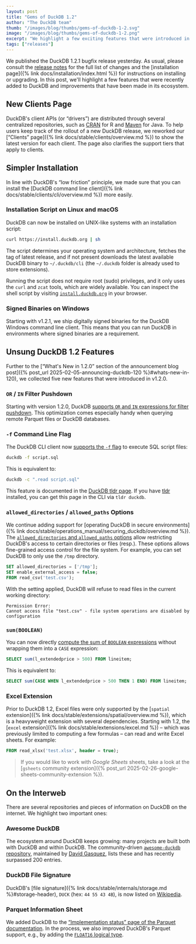 ```yaml
---
layout: post
title: "Gems of DuckDB 1.2"
author: "The DuckDB team"
thumb: "/images/blog/thumbs/gems-of-duckdb-1-2.svg"
image: "/images/blog/thumbs/gems-of-duckdb-1-2.png"
excerpt: "We highlight a few exciting features that were introduced in DuckDB 1.2."
tags: ["releases"]
---
```


We published the DuckDB 1.2.1 bugfix release yesterday. As usual, please consult the [release notes](https://github.com/duckdb/duckdb/releases/tag/v1.2.1) for the full list of changes and the [installation page]({% link  docs/installation/index.html %}) for instructions on installing or upgrading. In this post, we'll highlight a few features that were recently added to DuckDB and improvements that have been made in its ecosystem.

## New Clients Page

DuckDB's client APIs (or “drivers”) are distributed through several centralized repositories, such as [CRAN](https://cran.r-project.org/web/packages/duckdb/index.html) for R and [Maven](https://mvnrepository.com/artifact/org.duckdb/duckdb_jdbc) for Java. To help users keep track of the rollout of a new DuckDB release, we reworked our [“Clients” page]({% link docs/stable/clients/overview.md %}) to show the latest version for each client. The page also clarifies the support tiers that apply to clients.

## Simpler Installation

In line with DuckDB's “low friction” principle, we made sure that you can install the [DuckDB command line client]({% link docs/stable/clients/cli/overview.md %}) more easily.

### Installation Script on Linux and macOS

DuckDB can now be installed on UNIX-like systems with an installation script:

```bash
curl https://install.duckdb.org | sh
```

The script determines your operating system and architecture, fetches the tag of latest release, and if not present downloads the latest available DuckDB binary to `~/.duckdb/cli` (the `~/.duckdb` folder is already used to store extensions).

Running the script does not require root (sudo) privileges, and it only uses the `curl` and `zcat` tools, which are widely available. You can inspect the shell script by visiting [`install.duckdb.org`](https://install.duckdb.org) in your browser.

### Signed Binaries on Windows

Starting with v1.2.1, we ship digitally signed binaries for the DuckDB Windows command line client. This means that you can run DuckDB in environments where signed binaries are a requirement.

## Unsung DuckDB 1.2 Features

Further to the [“What's New in 1.2.0” section of the announcement blog post]({% post_url 2025-02-05-announcing-duckdb-120 %}#whats-new-in-120), we collected five new features that were introduced in v1.2.0.

### `OR` / `IN` Filter Pushdown

Starting with version 1.2.0, DuckDB [supports `OR` and `IN` expressions for filter pushdown](https://github.com/duckdb/duckdb/pull/14313).
This optimization comes especially handy when querying remote Parquet files or DuckDB databases.

### `-f` Command Line Flag

The DuckDB CLI client now [supports the `-f` flag](https://github.com/duckdb/duckdb/pull/15050) to execute SQL script files:

```bash
duckdb -f script.sql
```

This is equivalent to:

```bash
duckdb -c ".read script.sql"
```

This feature is documented in the [DuckDB tldr page](https://tldr.inbrowser.app/pages/common/duckdb). If you have [tldr](https://tldr.sh/) installed, you can get this page in the CLI via `tldr duckdb`.

### `allowed_directories` / `allowed_paths` Options

We continue adding support for [operating DuckDB in secure environments]({% link docs/stable/operations_manual/securing_duckdb/overview.md %}). The [`allowed_directories` and `allowed_paths` options](https://github.com/duckdb/duckdb/pull/14568) allow restricting DuckDB's access to certain directories or files (resp.).
These options allows fine-grained access control for the file system.
For example, you can set DuckDB to only use the `/tmp` directory.

```sql
SET allowed_directories = ['/tmp'];  
SET enable_external_access = false;  
FROM read_csv('test.csv');  
```

With the setting applied, DuckDB will refuse to read files in the current working directory:

```console
Permission Error:  
Cannot access file "test.csv" - file system operations are disabled by configuration  
```

### `sum(BOOLEAN)`

You can now directly [compute the sum of `BOOLEAN` expressions](https://github.com/duckdb/duckdb/pull/15042) without wrapping them into a `CASE` expression:

```sql
SELECT sum(l_extendedprice > 500) FROM lineitem;  
```

This is equivalent to:

```sql
SELECT sum(CASE WHEN l_extendedprice > 500 THEN 1 END) FROM lineitem;  
```

### Excel Extension

Prior to DuckDB 1.2, Excel files were only supported by the [`spatial` extension]({% link docs/stable/extensions/spatial/overview.md %}), which is a heavyweight extension with several dependencies.
Starting with 1.2, the [`excel` extension]({% link docs/stable/extensions/excel.md %}) – which was previously limited to computing a few formulas – can read and write Excel sheets. For example:

```sql
FROM read_xlsx('test.xlsx', header = true);  
```

> If you would like to work with _Google Sheets_ sheets, take a look at the [`gsheets` community extension]({% post_url 2025-02-26-google-sheets-community-extension %}).

## On the Interweb

There are several repositories and pieces of information on DuckDB on the internet.
We highlight two important ones:

### Awesome DuckDB

The ecosystem around DuckDB keeps growing: many projects are built both with DuckDB and within DuckDB. The community-driven [`awesome-duckdb` repository](https://github.com/davidgasquez/awesome-duckdb), maintained by [David Gasquez](https://github.com/davidgasquez), lists these and has recently surpassed 200 entries.

### DuckDB File Signature

DuckDB's [file signature]({% link docs/stable/internals/storage.md %}#storage-header), `DUCK` (hex: `44 55 43 4B`), is now listed on [Wikipedia](https://en.wikipedia.org/wiki/List_of_file_signatures).

### Parquet Information Sheet

We added DuckDB to the [“Implementation status” page of the Parquet documentation](https://parquet.apache.org/docs/file-format/implementationstatus/).
In the process, we also improved DuckDB's Parquet support, e.g., by adding the [`FLOAT16` logical type](https://github.com/duckdb/duckdb/pull/16395).
